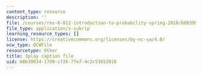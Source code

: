 ```yaml
---
content_type: resource
description: ''
file: /courses/res-6-012-introduction-to-probability-spring-2018/b0b399341799cf267fe74c2c51652918_X-krLprDrOI.srt
file_type: application/x-subrip
learning_resource_types: []
license: https://creativecommons.org/licenses/by-nc-sa/4.0/
ocw_type: OCWFile
resourcetype: Other
title: 3play caption file
uid: b0b39934-1799-cf26-7fe7-4c2c51652918
---
```

